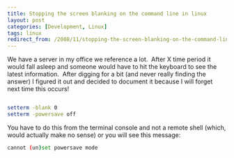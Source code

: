 ```yaml
---
title: Stopping the screen blanking on the command line in linux
layout: post
categories: [Development, Linux]
tags: linux
redirect_from: /2008/11/stopping-the-screen-blanking-on-the-command-line-in-linux
---
```


We have a server in my office we reference a lot.  After X time period it would fall asleep and someone would have to hit the keyboard to see the latest information.  After digging for a bit (and never really finding the answer) I figured it out and decided to document it because I will forget next time this occurs!

```bash

setterm -blank 0
setterm -powersave off

```

You have to do this from the terminal console and not a remote shell (which, would actually make no sense) or you will see this message:

```bash
cannot (un)set powersave mode
```